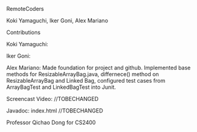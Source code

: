 RemoteCoders

Koki Yamaguchi, Iker Goni, Alex Mariano

Contributions

Koki Yamaguchi:

Iker Goni:

Alex Mariano: Made foundation for project and github. Implemented base methods for ResizableArrayBag.java, differnece() method on ResizableArrayBag and Linked Bag, configured test cases from ArrayBagTest and LinkedBagTest into Junit. 

Screencast Video: //TOBECHANGED

Javadoc: index.html //TOBECHANGED

Professor Qichao Dong for CS2400